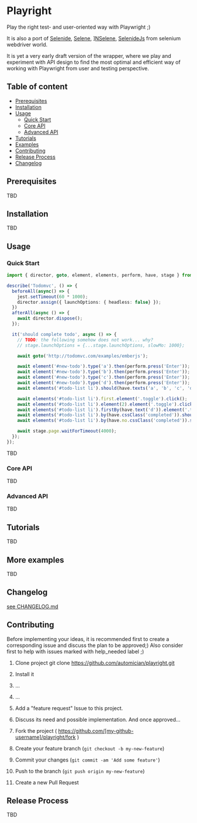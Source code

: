 # Playright

Play the right test- and user-oriented way with Playwright ;)

It is also a port of [Selenide](https://selenide.org/), [Selene](https://github.com/yashaka/selene), ][NSelene](https://github.com/yashaka/nselene), [SelenideJs](https://selenidejs.org/) from selenium webdriver world.

It is yet a very early draft version of the wrapper, where we play and experiment with API design to find the most optimal and efficient way of working with Playwright from user and testing perspective. 

## Table of content

* [Prerequisites](#prerequisites)
* [Installation](#installation)
* [Usage](#usage)
    * [Quick Start](#quick-start)
    * [Core API](#core-api)
    * [Advanced API](#advanced-api)
* [Tutorials](#tutorials)
* [Examples](#more-examples)
* [Contributing](#contributing)
* [Release Process](#release-process)
* [Changelog](#changelog)

## Prerequisites

TBD

## Installation

TBD

## Usage

### Quick Start

```typescript
import { director, goto, element, elements, perform, have, stage } from '../../lib';

describe('Todomvc', () => {
  beforeAll(async() => {
    jest.setTimeout(60 * 1000);
    director.assign({ launchOptions: { headless: false} });
  })
  afterAll(async () => {
    await director.dispose();
  });

  it('should complete todo', async () => {
    // TODO: the following somehow does not work... why?
    // stage.launchOptions = {...stage.launchOptions, slowMo: 1000};

    await goto('http://todomvc.com/examples/emberjs');

    await element('#new-todo').type('a').then(perform.press('Enter'));
    await element('#new-todo').type('b').then(perform.press('Enter'));
    await element('#new-todo').type('c').then(perform.press('Enter'));
    await element('#new-todo').type('d').then(perform.press('Enter'));
    await elements('#todo-list li').should(have.texts('a', 'b', 'c', 'd'));

    await elements('#todo-list li').first.element('.toggle').click();
    await elements('#todo-list li').element(2).element('.toggle').click();
    await elements('#todo-list li').firstBy(have.text('d')).element('.toggle').click();
    await elements('#todo-list li').by(have.cssClass('completed')).should(have.texts('a', 'b', 'd'));
    await elements('#todo-list li').by(have.no.cssClass('completed')).should(have.texts('c'));

    await stage.page.waitForTimeout(4000);
  });
});
```

TBD

### Core API

TBD

### Advanced API

TBD

## Tutorials

TBD

## More examples

TBD

## Changelog

[see CHANGELOG.md](https://github.com/automician/playright/blob/master/CHANGELOG.md)

## Contributing

Before implementing your ideas, it is recommended first to create a corresponding issue and discuss the plan to be approved;)
Also consider first to help with issues marked with help_needed label ;)

1. Clone project git clone https://github.com/automician/playright.git
2. Install it
3. ...
4. ...

5. Add a "feature request" Issue to this project.
6. Discuss its need and possible implementation. And once approved...
7. Fork the project ( https://github.com/[my-github-username]/playright/fork )
8. Create your feature branch (`git checkout -b my-new-feature`)
9. Commit your changes (`git commit -am 'Add some feature'`)
10. Push to the branch (`git push origin my-new-feature`)
11. Create a new Pull Request

## Release Process

TBD